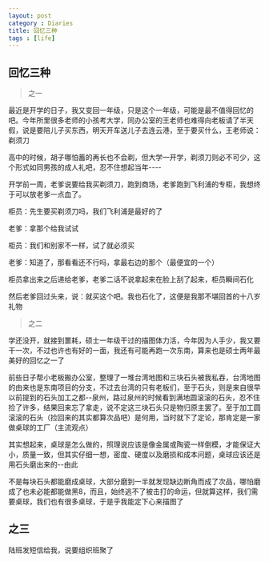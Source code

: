 ```yaml
---
layout: post
category : Diaries
title: 回忆三种
tags : [life]
---
```

## 回忆三种 ##

> 之一

最近是开学的日子，我又变回一年级，只是这个一年级，可能是最不值得回忆的吧。今年所里很多老师的小孩考大学，同办公室的王老师也难得向老板请了半天假，说是要陪儿子买东西，明天开车送儿子去连云港，至于要买什么，王老师说：剃须刀

高中的时候，胡子哪怕蓄的再长也不会剃，但大学一开学，剃须刀则必不可少，这个形式如同男孩的成人礼吧，忍不住想起当年----

开学前一周，老爹说要给我买剃须刀，跑到商场，老爹跑到飞利浦的专柜，我想终于可以放老爹一点血了。

柜员：先生要买剃须刀吗，我们飞利浦是最好的了

老爹：拿那个给我试试

柜员：我们和别家不一样，试了就必须买

老爹：知道了，那看看还不行吗，拿最右边的那个（最便宜的一个）

柜员拿出来之后递给老爹，老爹二话不说拿起来在脸上刮了起来，柜员瞬间石化

然后老爹回过头来，说：就买这个吧。我也石化了，这便是我那不堪回首的十八岁礼物

> 之二

学还没开，就接到噩耗，硕士一年级干过的描图体力活，今年因为人手少，我又要干一次，不过也许也有好的一面，我还有可能再跑一次东南，算来也是硕士两年最美好的回忆之一了

前些日子帮小老板搬办公室，整理了一堆台湾地图和三块石头被我私吞，台湾地图的由来也是东南项目的分支，不过去台湾的只有老板们，至于石头，则是来自很早以前提到的石头加工之都--泉州，路过泉州的时候看到满地圆滚滚的石头，忍不住捡了许多，结果回来忘了拿走，说不定这三块石头只是物归原主罢了。至于加工圆滚滚的石头（捡回来的其实都算次品吧）是何用，当时就下了定论，那肯定是一家做桌球的工厂（主流观点）

其实想起来，桌球是怎么做的，照理说应该是像金属或陶瓷一样倒模，才能保证大小，质量一致，但其实仔细一想，密度、硬度以及磨损和成本问题，桌球应该还是用石头磨出来的--由此

不是每块石头都能磨成桌球，大部分磨到一半就发现缺边断角而成了次品，哪怕磨成了也未必能都能做黑8，而且，始终逃不了被击打的命运，但就算这样，我们需要桌球，我们也有很多桌球，于是乎我能定下心来描图了

## 之三 ##

陆班发短信给我，说要组织班聚了